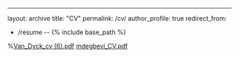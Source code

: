 ---
layout: archive
title: "CV"
permalink: /cv/
author_profile: true
redirect_from:
  - /resume
--
{% include base_path %}

%[Van_Dyck_cv (6).pdf](https://github.com/kobbyvandyck/kobbyvandyck.github.io/blob/master/files/Van_Dyck_cv%20(6).pdf)
[mdegbevi_CV.pdf](https://github.com/mawulidegbevi/mawulidegbevi.github.io/blob/master/files/mdegbevi_CV.pdf)


